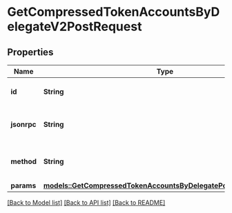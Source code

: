 # GetCompressedTokenAccountsByDelegateV2PostRequest

## Properties

Name | Type | Description | Notes
------------ | ------------- | ------------- | -------------
**id** | **String** | An ID to identify the request. | 
**jsonrpc** | **String** | The version of the JSON-RPC protocol. | 
**method** | **String** | The name of the method to invoke. | 
**params** | [**models::GetCompressedTokenAccountsByDelegatePostRequestParams**](_getCompressedTokenAccountsByDelegate_post_request_params.md) |  | 

[[Back to Model list]](../README.md#documentation-for-models) [[Back to API list]](../README.md#documentation-for-api-endpoints) [[Back to README]](../README.md)


